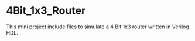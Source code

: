 # 4Bit_1x3_Router
This mini project include files to simulate a 4 Bit 1x3 router written in Verilog HDL.
